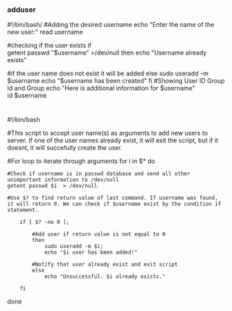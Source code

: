 ### adduser
#!/bin/bash/
#Adding the desired username 
echo "Enter the name of the new user:"
read username
  
#checking if the user exists
if  
 getent passwd "$username" >/dev/null 
  then
   echo "Username already exists"

#if the user name does not exist it will be added 
else
 sudo useradd -m $username
  echo "$username has been created" 
fi
#Showing User ID Group Id and Group 
echo "Here is additional information for $username"       
 id $username
 
 #
 
 #!/bin/bash

#This script to accept user name(s) as arguments to add new users to server. If one of the user names already exist, it will exit the script, but if it doesnt, it will succefully create the user.

#For loop to iterate through arguments
for i in $*
do

	#Check if username is in passwd database and send all other unimportant information to /dev/null
	getent passwd $i  > /dev/null

	#Use $? to find return value of last command. If username was found, it will return 0. We can check if $username exist by the condition if statement. 
	 
		if [ $? -ne 0 ]; 

			#Add user if return value is not equal to 0
  			then
				sudo useradd -m $i;
				echo "$i user has been added!" 

			#Notify that user already exist and exit script
  			else
	 			echo "Unsuccessful. $i already exists."

		fi
done
